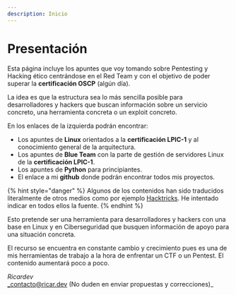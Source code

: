 ```yaml
---
description: Inicio
---
```


# Presentación

Esta página incluye los apuntes que voy tomando sobre Pentesting y Hacking ético centrándose en el Red Team y con el objetivo de poder superar la **certificación OSCP** (algún día).

La idea es que la estructura sea lo más sencilla posible para desarrolladores y hackers que buscan información sobre un servicio concreto, una herramienta concreta o un exploit concreto.

En los enlaces de la izquierda podrán encontrar:

* Los apuntes de **Linux** orientados a la **certificación LPIC-1** y al conocimiento general de la arquitectura.
* Los apuntes de **Blue Team** con la parte de gestión de servidores Linux de la **certificación LPIC-1**.
* Los apuntes de **Python** para principiantes.
* El enlace a mi **github** donde podrán encontrar todos mis proyectos.

{% hint style="danger" %}
Algunos de los contenidos han sido traducidos literalmente de otros medios como por ejemplo [Hacktricks](https://book.hacktricks.xyz/welcome/readme). He intentado indicar en todos ellos la fuente.&#x20;
{% endhint %}

Esto pretende ser una herramienta para desarrolladores y hackers con una base en Linux y en Ciberseguridad que busquen información de apoyo para una situación concreta.

El recurso se encuentra en constante cambio y crecimiento pues es una de mis herramientas de trabajo a la hora de enfrentar un CTF o un Pentest. El contenido aumentará poco a poco.

_Ricardev_\
_contacto@ricar.dev  (No duden en enviar propuestas y correcciones)_
